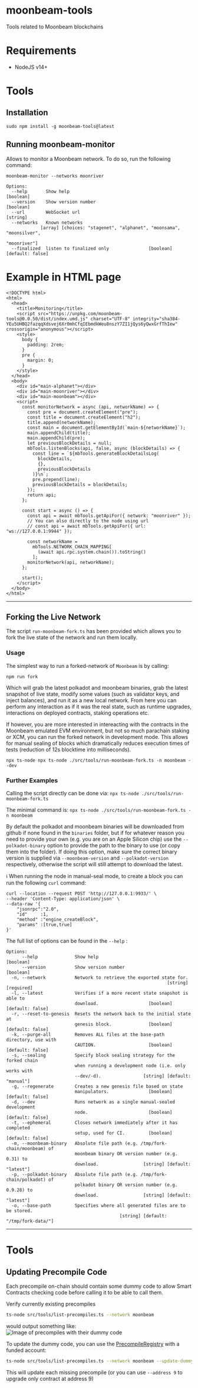 # moonbeam-tools

Tools related to Moonbeam blockchains

# Requirements

* NodeJS v14+

# Tools

## Installation

```
sudo npm install -g moonbeam-tools@latest
```

## Running moonbeam-monitor

Allows to monitor a Moonbeam network. To do so, run the following command:

```  
moonbeam-monitor --networks moonriver
```

```
Options:
  --help       Show help                                               [boolean]
  --version    Show version number                                     [boolean]
  --url        WebSocket url                                            [string]
  --networks   Known networks
             [array] [choices: "stagenet", "alphanet", "moonsama", "moonsilver",
                                                                    "moonriver"]
  --finalized  listen to finalized only               [boolean] [default: false]
  ```

# Example in HTML page

```
<!DOCTYPE html>
<html>
  <head>
    <title>Monitoring</title>
    <script src="https://unpkg.com/moonbeam-tools@0.0.50/dist/index.umd.js" charset="UTF-8" integrity="sha384-YEu5UHBQ2fazqqXdsvej6Xr0mhCfqIEbmdkWeu8nszY7ZI1jQys6yQwxGrfThIew" crossorigin="anonymous"></script>
    <style>
      body {
        padding: 2rem;
      }
      pre {
        margin: 0;
      }
    </style>
  </head>
  <body>
    <div id="main-alphanet"></div>
    <div id="main-moonriver"></div>
    <div id="main-moonbeam"></div>
    <script>
      const monitorNetwork = async (api, networkName) => {
        const pre = document.createElement("pre");
        const title = document.createElement("h2");
        title.append(networkName);
        const main = document.getElementById(`main-${networkName}`);
        main.appendChild(title);
        main.appendChild(pre);
        let previousBlockDetails = null;
        mbTools.listenBlocks(api, false, async (blockDetails) => {
          const line = `${mbTools.generateBlockDetailsLog(
            blockDetails,
            {},
            previousBlockDetails
          )}\n`;
          pre.prepend(line);
          previousBlockDetails = blockDetails;
        });
        return api;
      };

      const start = async () => {
        const api = await mbTools.getApiFor({ network: "moonriver" });
        // You can also directly to the node using url
        // const api = await mbTools.getApiFor({ url: "ws://127.0.0.1:9944" });

        const networkName =
          mbTools.NETWORK_CHAIN_MAPPING[
            (await api.rpc.system.chain()).toString()
          ];
        monitorNetwork(api, networkName);
      };

      start();
    </script>
  </body>
</html>
```

------------------------

## Forking the Live Network

The script `run-moonbeam-fork.ts` has been provided which allows you to fork the live state of the network and run them locally. 

### Usage

The simplest way to run a forked-network of `Moonbeam` is by calling:

```
npm run fork
```

Which will grab the latest polkadot and moonbeam binaries, grab the latest snapshot of live state, modify some values (such as validator keys, and inject balances),
 and run it as a new local network. From here you can perform any interaction as if it was the real state, such as runtime upgrades, interactions on deployed contracts,
 staking operations etc.


If however, you are more interested in intereacting with the contracts in the Moonbeam emulated EVM environment, but not so much parachain staking or XCM, you can run
the forked network in development mode. This allows for manual sealing of blocks which dramatically reduces execution times of tests (reduction of 12s blocktime into milliseconds).

```
npx ts-node npx ts-node ./src/tools/run-moonbeam-fork.ts -n moonbeam --dev
```

### Further Examples

Calling the script directly can be done via: `npx ts-node ./src/tools/run-moonbeam-fork.ts`

The minimal command is: `npx ts-node ./src/tools/run-moonbeam-fork.ts -n moonbeam`

By default the polkadot and moonbeam binaries will be downloaded from github if none found in the `binaries` folder, but if for whatever reason you need to provide your own (e.g. you are on an Apple Silicon chip)
use the `--polkadot-binary` option to provide the path to the binary to use (or copy them into the folder). If doing this option, make sure the correct binary version is supplied via `--moonbeam-version` and 
`--polkadot-version` respectively, otherwise the script will still attempt to download the latest.

:information_source: When running the node in manual-seal mode, to create a block you can run the following `curl` command:
```
curl --location --request POST 'http://127.0.0.1:9933/' \
--header 'Content-Type: application/json' \
--data-raw '{
    "jsonrpc":"2.0",
    "id"     :1,
    "method" :"engine_createBlock",
    "params" :[true,true]
}'
```


The full list of options can be found in the `--help` :
```
Options:
      --help              Show help                                    [boolean]
      --version           Show version number                          [boolean]
  -n, --network           Network to retrieve the exported state for.
                                                             [string] [required]
  -l, --latest            Verifies if a more recent state snapshot is able to
                          download.                   [boolean] [default: false]
  -r, --reset-to-genesis  Resets the network back to the initial state at
                          genesis block.              [boolean] [default: false]
  -k, --purge-all         Removes ALL files at the base-path directory, use with
                          CAUTION.                    [boolean] [default: false]
  -s, --sealing           Specify block sealing strategy for the forked chain
                          when running a development node (i.e. only works with
                          --dev/-d).                [string] [default: "manual"]
  -g, --regenerate        Creates a new genesis file based on state
                          manipulators.               [boolean] [default: false]
  -d, --dev               Runs network as a single manual-sealed development
                          node.                       [boolean] [default: false]
  -t, --ephemeral         Closes network immediately after it has completed
                          setup, used for CI.         [boolean] [default: false]
  -m, --moonbeam-binary   Absolute file path (e.g. /tmp/fork-chain/moonbeam) of
                          moonbeam binary OR version number (e.g. 0.31) to
                          download.                 [string] [default: "latest"]
  -p, --polkadot-binary   Absolute file path (e.g. /tmp/fork-chain/polkadot) of
                          polkadot binary OR version number (e.g. 0.9.28) to
                          download.                 [string] [default: "latest"]
  -o, --base-path         Specifies where all generated files are to be stored.
                                           [string] [default: "/tmp/fork-data/"]
```


------------------------

# Tools

## Updating Precompile Code

Each precompile on-chain should contain some dummy code to allow Smart Contracts checking code before calling it to be able to call them.

Verify currently existing precompiles

```bash
ts-node src/tools/list-precompiles.ts --network moonbeam
```

would output something like:
![Image of precompiles with their dummy code](https://github.com/PureStake/moonbeam-tools/assets/329248/13147092-6ecc-4cfe-ba53-93c40e1ff6a6)

To update the dummy code, you can use the [PrecompileRegistry](https://github.com/PureStake/moonbeam/blob/master/precompiles/precompile-registry/PrecompileRegistry.sol) with a funded account:

```bash
ts-node src/tools/list-precompiles.ts --network moonbeam --update-dummy-code --private-key $PRIVATE_KEY
```

This will update each missing precompile (or you can use `--address 9` to upgrade only contract at address 9)

